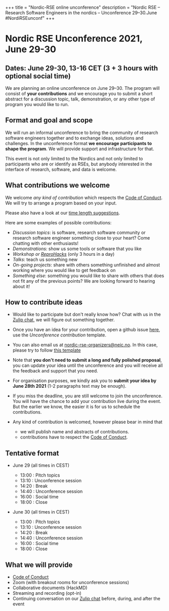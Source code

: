 +++
title = "Nordic-RSE online unconference"
description = "Nordic RSE – Research Software Engineers in the nordics – Unconference 29–30.June #NordiRSEunconf"
+++

# Nordic RSE Unconference 2021, June 29-30

## Dates: June 29-30, 13-16 CET (3 + 3 hours with optional social time)

We are planning an online unconference on June 29–30. The program will consist
of **your contributions** and we encourage you to submit a short abstract for a
discussion topic, talk, demonstration, or any other type of program you would
like to run.


## Format and goal and scope

We will run an informal unconference to bring the community of research software
engineers together and to exchange ideas, solutions and challenges.
In the unconference format **we encourage participants to shape the program**.
We will provide support and infrastructure for that.

This event is not only limited to the Nordics and not only limited to participants
who are or identify as RSEs, but anybody interested in the interface of research, software, and data is welcome.


## What contributions we welcome

We welcome *any kind of contribution* which respects the [Code of Conduct](./code-of-conduct).
We will try to arrange a program based on your input.

Please also have a look at our [time length suggestions](https://github.com/nordic-rse/nordic-rse.github.io/blob/main/.github/ISSUE_TEMPLATE/unconference-contribution.md).

Here are some examples of possible contributions:
- *Discussion topics*: is software, research software community or research software engineer something close to your heart? Come chatting with other enthusiasts!
- *Demonstrations:* show us some tools or software that you like
- *Workshop or [ReproHacks](https://reprohack.github.io/reprohack-hq/)* (only 3 hours in a day)
- *Talks*: teach us something new
- *On-going projects*: share with others something unfinished and almost working where you would like to get feedback on
- *Something else*: something you would like to share with others that does not fit any of the previous points? We are looking forward to hearing about it!


## How to contribute ideas

- Would like to participate but don't really know how? Chat with us in the [Zulip chat](https://coderefinery.zulipchat.com/#narrow/stream/213720-nordic-rse), we will figure out something together.
- Once you have an idea for your contribution, open a github issue [here](https://github.com/nordic-rse/nordic-rse.github.io/issues/new/choose), use the *Unconference contribution* template.
- You can also email us at <nordic-rse-organizers@neic.no>. In this case, please try to follow [this template](https://github.com/nordic-rse/nordic-rse.github.io/blob/main/.github/ISSUE_TEMPLATE/unconference-contribution.md)
- Note that **you don't need to submit a long and fully polished proposal**, you can update your idea until the unconference and you will receive all the feedback and support that you need.

- For organisation purposes, we kindly ask you to **submit your idea by June 28th 2021** (1-2 paragraphs text may be enough).
- If you miss the deadline, you are still welcome to join the unconference. You will have the chance to add your contribution live during the event. But the earlier we know, the easier it is for us to schedule the contributions.
- Any kind of contribution is welcomed, however please bear in mind that
   - we will publish name and abstracts of contributions.
   - contributions have to respect the [Code of Conduct](./code-of-conduct).


## Tentative format

- June 29 (all times in CEST)
  - 13:00 : Pitch topics
  - 13:10 : Unconference session
  - 14:20 : Break
  - 14:40 : Unconference session
  - 16:00 : Social time
  - 18:00 : Close

- June 30 (all times in CEST)
  - 13:00 : Pitch topics
  - 13:10 : Unconference session
  - 14:20 : Break
  - 14:40 : Unconference session
  - 16:00 : Social time
  - 18:00 : Close


## What we will provide

- [Code of Conduct](./code-of-conduct/)
- Zoom (with breakout rooms for unconference sessions)
- Collaborative documents (HackMD)
- Streaming and recording (opt-in)
- Continuing conversation on our [Zulip chat](https://coderefinery.zulipchat.com/#narrow/stream/213720-nordic-rse)
  before, during, and after the event
